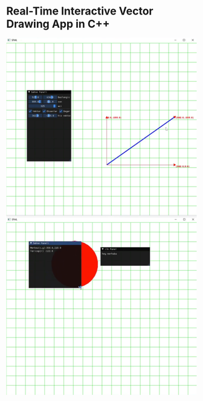 # Real-Time Interactive Vector Drawing App in C++

![Image](https://raw.githubusercontent.com/hasan-reis/VectorDrawer-CPP/refs/heads/main/Screenshoots/Screenshot%202024-10-14%20125041.png)
![Image](https://raw.githubusercontent.com/hasan-reis/VectorDrawer-CPP/refs/heads/main/Screenshoots/Screenshot%202024-10-14%20125121.png)
 
